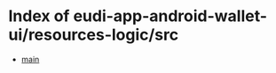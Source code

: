 # Index of eudi-app-android-wallet-ui/resources-logic/src

- [main](/eudi-app-android-wallet-ui/resources-logic/src/main/)